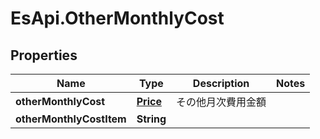 # EsApi.OtherMonthlyCost

## Properties

Name | Type | Description | Notes
------------ | ------------- | ------------- | -------------
**otherMonthlyCost** | [**Price**](Price.md) | その他月次費用金額 | 
**otherMonthlyCostItem** | **String** |  | 


